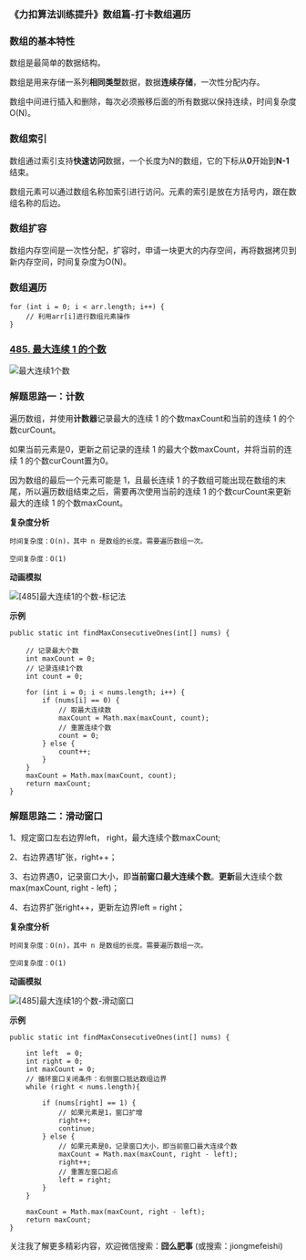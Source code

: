 ### 《力扣算法训练提升》数组篇-打卡数组遍历

### 数组的基本特性

数组是最简单的数据结构。

数组是用来存储一系列**相同类型**数据，数据**连续存储**，一次性分配内存。

数组中间进行插入和删除，每次必须搬移后面的所有数据以保持连续，时间复杂度 O(N)。

### 数组索引

数组通过索引支持**快速访问**数据，一个长度为N的数组，它的下标从**0**开始到**N-1**结束。

数组元素可以通过数组名称加索引进行访问。元素的索引是放在方括号内，跟在数组名称的后边。

### 数组扩容

数组内存空间是一次性分配，扩容时，申请一块更大的内存空间，再将数据拷贝到新内存空间，时间复杂度为O(N)。

### 数组遍历

```
for (int i = 0; i < arr.length; i++) {
    // 利用arr[i]进行数组元素操作
}
```

### [485. 最大连续 1 的个数](https://leetcode-cn.com/problems/max-consecutive-ones/)

![最大连续1个数](C:\Users\zhiyuan\Desktop\daily-notes\《力扣算法训练提升》\《力扣算法训练提升》数组篇\《力扣算法训练提升》数组篇-打卡数组遍历\最大连续1个数.png)

### 解题思路一：计数

遍历数组，并使用**计数器**记录最大的连续 1 的个数maxCount和当前的连续 1 的个数curCount。

如果当前元素是0，更新之前记录的连续 1 的最大个数maxCount，并将当前的连续 1 的个数curCount置为0。

因为数组的最后一个元素可能是 1，且最长连续 1 的子数组可能出现在数组的末尾，所以遍历数组结束之后，需要再次使用当前的连续 1 的个数curCount来更新最大的连续 1 的个数maxCount。

**复杂度分析**

```
时间复杂度：O(n)，其中 n 是数组的长度。需要遍历数组一次。

空间复杂度：O(1)
```

**动画模拟**

![[485]最大连续1的个数-标记法](C:\Users\zhiyuan\Desktop\daily-notes\《力扣算法训练提升》\《力扣算法训练提升》数组篇\《力扣算法训练提升》数组篇-打卡数组遍历\[485]最大连续1的个数-标记法.gif)

**示例**

```
public static int findMaxConsecutiveOnes(int[] nums) {

    // 记录最大个数
    int maxCount = 0;
    // 记录连续1个数
    int count = 0;

    for (int i = 0; i < nums.length; i++) {
        if (nums[i] == 0) {
            // 取最大连续数
            maxCount = Math.max(maxCount, count);
            // 重置连续个数
            count = 0;
        } else {
            count++;
        }
    }
    maxCount = Math.max(maxCount, count);
    return maxCount;
}
```

### 解题思路二：滑动窗口

1、规定窗口左右边界left， right，最大连续个数maxCount;

2、右边界遇1扩张，right++；

3、右边界遇0，记录窗口大小，即**当前窗口最大连续个数**。**更新**最大连续个数max(maxCount, right - left)；

4、右边界扩张right++，更新左边界left = right；

**复杂度分析**

```
时间复杂度：O(n)，其中 n 是数组的长度。需要遍历数组一次。

空间复杂度：O(1)
```

**动画模拟**

![[485]最大连续1的个数-滑动窗口](C:\Users\zhiyuan\Desktop\daily-notes\《力扣算法训练提升》\《力扣算法训练提升》数组篇\《力扣算法训练提升》数组篇-打卡数组遍历\[485]最大连续1的个数-滑动窗口.gif)

**示例**

```
public static int findMaxConsecutiveOnes(int[] nums) {

    int left  = 0;
    int right = 0;
    int maxCount = 0;
    // 循环窗口关闭条件：右侧窗口抵达数组边界
    while (right < nums.length){

        if (nums[right] == 1) {
            // 如果元素是1，窗口扩增
            right++;
            continue;
        } else {
            // 如果元素是0，记录窗口大小，即当前窗口最大连续个数
            maxCount = Math.max(maxCount, right - left);
            right++;
            // 重置左窗口起点
            left = right;
        }
    }

    maxCount = Math.max(maxCount, right - left);
    return maxCount;
}
```

关注我了解更多精彩内容，欢迎微信搜索：**囧么肥事** (或搜索：jiongmefeishi)


